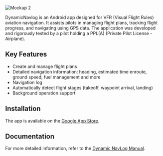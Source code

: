 ![Mockup 2](https://github.com/user-attachments/assets/86e7ba01-d14a-46d0-b47e-f310d54e1b79)

DynamicNavlog is an Android app designed for VFR (Visual Flight Rules) aviation navigation. It assists pilots in managing flight plans, tracking flight progress, and navigating using GPS data. The application was developed and rigorously tested by a pilot holding a PPL(A) (Private Pilot License - Airplane).

## Key Features
- Create and manage flight plans
- Detailed navigation information: heading, estimated time enroute, ground speed, fuel management and more
- Navigation log
- Automatically detect flight stages (takeoff, waypoint arrival, landing)
- Background operation support

## Installation

The app is available on the [Google App Store](https://play.google.com/store/apps/details?id=com.artyum.dynamicnavlog).

## Documentation

For more detailed information, refer to the [Dynamic NavLog Manual](https://artyum.github.io/dynamicnavlog/).

